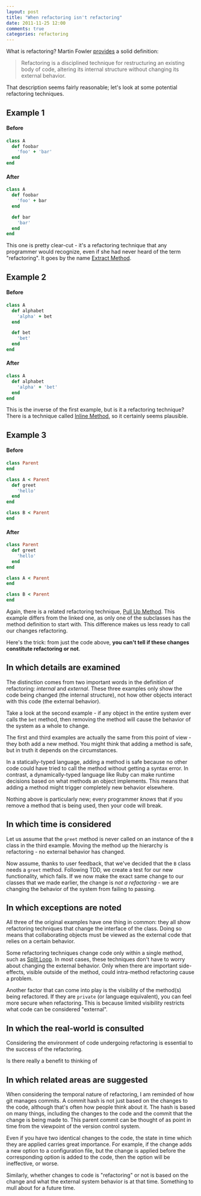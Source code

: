 ```yaml
---
layout: post
title: "When refactoring isn't refactoring"
date: 2011-11-25 12:00
comments: true
categories: refactoring
---
```


What is refactoring? Martin Fowler [provides][refactoring] a solid
definition:

> Refactoring is a disciplined technique for restructuring an
> existing body of code, altering its internal structure without
> changing its external behavior.

That description seems fairly reasonable; let's look at some potential
refactoring techniques.

<!-- more -->

## Example 1
#### Before
```ruby
class A
  def foobar
    'foo' + 'bar'
  end
end
```

#### After
```ruby
class A
  def foobar
    'foo' + bar
  end

  def bar
    'bar'
  end
end
```

This one is pretty clear-cut - it's a refactoring technique that any
programmer would recognize, even if she had never heard of the term
"refactoring". It goes by the name [Extract Method][extract-method].

## Example 2
#### Before
```ruby
class A
  def alphabet
    'alpha' + bet
  end

  def bet
    'bet'
  end
end
```

#### After
```ruby
class A
  def alphabet
    'alpha' + 'bet'
  end
end
```

This is the inverse of the first example, but is it a refactoring
technique?  There is a technique called
[Inline Method][inline-method], so it certainly seems plausible.

## Example 3
#### Before
```ruby
class Parent
end

class A < Parent
  def greet
    'hello'
  end
end

class B < Parent
end
```

#### After
```ruby
class Parent
  def greet
    'hello'
  end
end

class A < Parent
end

class B < Parent
end
```

Again, there is a related refactoring technique,
[Pull Up Method][pull-up-method]. This example differs from the linked
one, as only one of the subclasses has the method definition to start
with. This difference makes us less ready to call our changes
refactoring.

Here's the trick: from just the code above, **you can't tell if these
changes constitute refactoring or not**.

## In which details are examined

The distinction comes from two important words in the definition of
refactoring: *internal* and *external*. These three examples only show
the code being changed (the internal structure), not how other objects
interact with this code (the external behavior).

Take a look at the second example - if any object in the entire system
ever calls the `bet` method, then removing the method will cause the
behavior of the system as a whole to change.

The first and third examples are actually the same from this point of
view - they both add a new method. You might think that adding a
method is safe, but in truth it depends on the circumstances.

In a statically-typed language, adding a method is safe because no
other code could have tried to call the method without getting a
syntax error. In contrast, a dynamically-typed language like Ruby can
make runtime decisions based on what methods an object
implements. This means that adding a method might trigger completely
new behavior elsewhere.

Nothing above is particularly new; every programmer *knows* that if
you remove a method that is being used, then your code will
break.

## In which time is considered

Let us assume that the `greet` method is never called on an instance
of the `B` class in the third example. Moving the method up the
hierarchy is refactoring - no external behavior has changed.

Now assume, thanks to user feedback, that we've decided that the `B`
class needs a `greet` method. Following TDD, we create a test for
our new functionality, which fails. If we now make the exact same
change to our classes that we made earlier, the change is *not a
refactoring* - we are changing the behavior of the system from failing
to passing.

## In which exceptions are noted

All three of the original examples have one thing in common: they all
show refactoring techniques that change the interface of the
class. Doing so means that collaborating objects must be viewed as the
external code that relies on a certain behavior.

Some refactoring techniques change code only within a single method,
such as [Split Loop][split-loop]. In most cases, these techniques
don't have to worry about changing the external behavior. Only when
there are important side-effects, visible outside of the method, could
intra-method refactoring cause a problem.

Another factor that can come into play is the visibility of the
method(s) being refactored. If they are `private` (or language
equivalent), you can feel more secure when refactoring. This is
because limited visibility restricts what code can be considered
"external".

## In which the real-world is consulted

Considering the environment of code undergoing refactoring is
essential to the success of the refactoring.

Is there really a benefit to thinking of

## In which related areas are suggested

When considering the temporal nature of refactoring, I am reminded of
how git manages commits. A commit hash is not just based on the
changes to the code, although that's often how people think about
it. The hash is based on many things, including the changes to the
code and the commit that the change is being made to. This parent
commit can be thought of as point in time from the viewpoint of the
version control system.

Even if you have two identical changes to the code, the state in time
which they are applied carries great importance. For example, if the
change adds a new option to a configuration file, but the change is
applied before the corresponding option is added to the code, then the
option will be ineffective, or worse.

Similarly, whether changes to code is "refactoring" or not is based on
the change and what the external system behavior is at that
time. Something to mull about for a future time.

[refactoring]: http://martinfowler.com/refactoring/
[extract-method]: http://martinfowler.com/refactoring/catalog/extractMethod.html
[inline-method]: http://martinfowler.com/refactoring/catalog/inlineMethod.html
[pull-up-method]: http://martinfowler.com/refactoring/catalog/pullUpMethod.html
[add-parameter]: http://martinfowler.com/refactoring/catalog/addParameter.html
[remove-parameter]: http://martinfowler.com/refactoring/catalog/removeParameter.html
[split-loop]: http://martinfowler.com/refactoring/catalog/splitLoop.html
